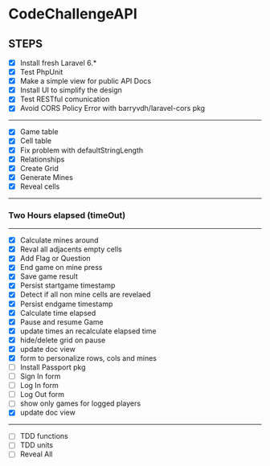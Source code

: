 # CodeChallengeAPI

## STEPS
- [x] Install fresh Laravel 6.*
- [x] Test PhpUnit
- [x] Make a simple view for public API Docs 
- [x] Install UI to simplify the design
- [x] Test RESTful comunication
- [x] Avoid CORS Policy Error with barryvdh/laravel-cors pkg
-----
- [x] Game table
- [x] Cell table
- [x] Fix problem with defaultStringLength
- [x] Relationships
- [x] Create Grid
- [x] Generate Mines
- [x] Reveal cells
-----
### Two Hours elapsed (timeOut)
----
- [x] Calculate mines around
- [x] Reval all adjacents empty cells
- [x] Add Flag or Question
- [x] End game on mine press
- [x] Save game result
- [x] Persist startgame timestamp
- [x] Detect if all non mine cells are revelaed
- [x] Persist endgame timestamp
- [x] Calculate time elapsed
- [x] Pause and resume Game
- [x] update times an recalculate elapsed time
- [x] hide/delete grid on pause
- [x] update doc view
- [x] form to personalize rows, cols and mines
- [ ] Install Passport pkg
- [ ] Sign In form
- [ ] Log In form
- [ ] Log Out form
- [ ] show only games for logged players
- [x] update doc view

---
- [ ] TDD functions
- [ ] TDD units
- [ ] Reveal All
